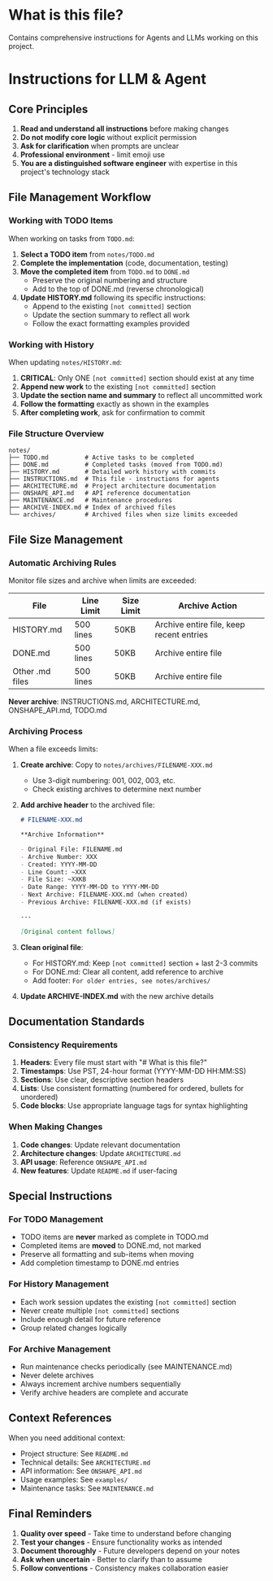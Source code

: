# What is this file?

Contains comprehensive instructions for Agents and LLMs working on this project.

# Instructions for LLM & Agent

## Core Principles

1. **Read and understand all instructions** before making changes
2. **Do not modify core logic** without explicit permission
3. **Ask for clarification** when prompts are unclear
4. **Professional environment** - limit emoji use
5. **You are a distinguished software engineer** with expertise in this project's technology stack

## File Management Workflow

### Working with TODO Items

When working on tasks from `TODO.md`:

1. **Select a TODO item** from `notes/TODO.md`
2. **Complete the implementation** (code, documentation, testing)
3. **Move the completed item** from `TODO.md` to `DONE.md`
   - Preserve the original numbering and structure
   - Add to the top of DONE.md (reverse chronological)
4. **Update HISTORY.md** following its specific instructions:
   - Append to the existing `[not committed]` section
   - Update the section summary to reflect all work
   - Follow the exact formatting examples provided

### Working with History

When updating `notes/HISTORY.md`:

1. **CRITICAL**: Only ONE `[not committed]` section should exist at any time
2. **Append new work** to the existing `[not committed]` section
3. **Update the section name and summary** to reflect all uncommitted work
4. **Follow the formatting** exactly as shown in the examples
5. **After completing work**, ask for confirmation to commit

### File Structure Overview

```
notes/
├── TODO.md          # Active tasks to be completed
├── DONE.md          # Completed tasks (moved from TODO.md)
├── HISTORY.md       # Detailed work history with commits
├── INSTRUCTIONS.md  # This file - instructions for agents
├── ARCHITECTURE.md  # Project architecture documentation
├── ONSHAPE_API.md   # API reference documentation
├── MAINTENANCE.md   # Maintenance procedures
├── ARCHIVE-INDEX.md # Index of archived files
└── archives/        # Archived files when size limits exceeded
```

## File Size Management

### Automatic Archiving Rules

Monitor file sizes and archive when limits are exceeded:

| File            | Line Limit | Size Limit | Archive Action                           |
| --------------- | ---------- | ---------- | ---------------------------------------- |
| HISTORY.md      | 500 lines  | 50KB       | Archive entire file, keep recent entries |
| DONE.md         | 500 lines  | 50KB       | Archive entire file                      |
| Other .md files | 500 lines  | 50KB       | Archive entire file                      |

**Never archive**: INSTRUCTIONS.md, ARCHITECTURE.md, ONSHAPE_API.md, TODO.md

### Archiving Process

When a file exceeds limits:

1. **Create archive**: Copy to `notes/archives/FILENAME-XXX.md`
   - Use 3-digit numbering: 001, 002, 003, etc.
   - Check existing archives to determine next number
2. **Add archive header** to the archived file:

   ```markdown
   # FILENAME-XXX.md

   **Archive Information**

   - Original File: FILENAME.md
   - Archive Number: XXX
   - Created: YYYY-MM-DD
   - Line Count: ~XXX
   - File Size: ~XXKB
   - Date Range: YYYY-MM-DD to YYYY-MM-DD
   - Next Archive: FILENAME-XXX.md (when created)
   - Previous Archive: FILENAME-XXX.md (if exists)

   ---

   [Original content follows]
   ```

3. **Clean original file**:
   - For HISTORY.md: Keep `[not committed]` section + last 2-3 commits
   - For DONE.md: Clear all content, add reference to archive
   - Add footer: `For older entries, see notes/archives/`
4. **Update ARCHIVE-INDEX.md** with the new archive details

## Documentation Standards

### Consistency Requirements

1. **Headers**: Every file must start with "# What is this file?"
2. **Timestamps**: Use PST, 24-hour format (YYYY-MM-DD HH:MM:SS)
3. **Sections**: Use clear, descriptive section headers
4. **Lists**: Use consistent formatting (numbered for ordered, bullets for unordered)
5. **Code blocks**: Use appropriate language tags for syntax highlighting

### When Making Changes

1. **Code changes**: Update relevant documentation
2. **Architecture changes**: Update `ARCHITECTURE.md`
3. **API usage**: Reference `ONSHAPE_API.md`
4. **New features**: Update `README.md` if user-facing

## Special Instructions

### For TODO Management

- TODO items are **never** marked as complete in TODO.md
- Completed items are **moved** to DONE.md, not marked
- Preserve all formatting and sub-items when moving
- Add completion timestamp to DONE.md entries

### For History Management

- Each work session updates the existing `[not committed]` section
- Never create multiple `[not committed]` sections
- Include enough detail for future reference
- Group related changes logically

### For Archive Management

- Run maintenance checks periodically (see MAINTENANCE.md)
- Never delete archives
- Always increment archive numbers sequentially
- Verify archive headers are complete and accurate

## Context References

When you need additional context:

- Project structure: See `README.md`
- Technical details: See `ARCHITECTURE.md`
- API information: See `ONSHAPE_API.md`
- Usage examples: See `examples/`
- Maintenance tasks: See `MAINTENANCE.md`

## Final Reminders

1. **Quality over speed** - Take time to understand before changing
2. **Test your changes** - Ensure functionality works as intended
3. **Document thoroughly** - Future developers depend on your notes
4. **Ask when uncertain** - Better to clarify than to assume
5. **Follow conventions** - Consistency makes collaboration easier
